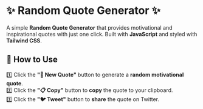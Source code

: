 # ✨ Random Quote Generator ✨

A simple **Random Quote Generator** that provides motivational and inspirational quotes with just one click. Built with **JavaScript** and styled with **Tailwind CSS**.

## 🎯 How to Use

1️⃣ Click the **"🎲 New Quote"** button to generate a **random motivational quote**.  
2️⃣ Click the **"📋 Copy"** button to **copy** the quote to your clipboard.  
3️⃣ Click the **"🐦 Tweet"** button to **share** the quote on Twitter.
